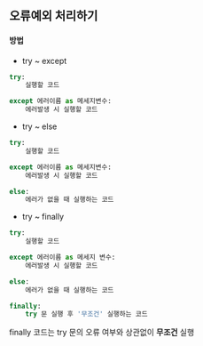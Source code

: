 ## 오류예외 처리하기

#### 방법

-   try ~ except

```python
try:
    실행할 코드

except 에러이름 as 메세지변수:
    에러발생 시 실행할 코드
```

-   try ~ else

```python
try:
    실행할 코드

except 에러이름 as 메세지변수:
    에러발생 시 실행할 코드

else:
    에러가 없을 때 실행하는 코드
```

-   try ~ finally

```python
try:
    실행할 코드

except 에러이름 as 메세지 변수:
    에러발생 시 실행할 코드

else:
    에러가 없을 때 실행하는 코드

finally:
    try 문 실행 후 '무조건' 실행하는 코드
```

finally 코드는 try 문의 오류 여부와 상관없이 **무조건** 실행
